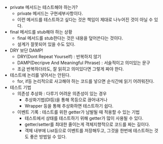 - private 메서드는 테스트해야 하는가?
  - private 메서드는 구현세부사항이다.
  - 이런 메서드를 테스트하고 싶다는 것은 책임이 제대로 나누어진 것이 아닐 수 있다.
- final 메서드를 stub해야 하는 상황
  - final 메서드를 stub한다는 것은 내용을 덮어쓴다는 것이다.
  - 설계가 잘못되어 있을 수도 있다.
- DRY 보단 DAMP!
  - DRY(Dont Repeat Yourself) : 반복하지 않기
  - DAMP(Decripve And Meaningful Phrase) : 서술적이고 의미있는 문구
  - 조금 반복하더라도, 잘 읽히고 의미있다면 그렇게 짜야 한다.
- 테스트에 논리를 넣어서는 안된다.
  - for, if등 논리적으로 사고해야 하는 코드를 넣으면 순식간에 읽기 어려워진다.
- 테스트 기법
  - 의존성 추상화 : 다루기 어려운 의존성이 있는 경우
    - 추상화기법(DI등)을 통해 목등으로 끊어내거나
    - Wrapper 등을 통해 추상화하면 테스트하기 쉽다.
  - 이벤트 기록 : 테스트를 위한 getter가 남발될 때 적용할 수 있는 기법
    - 테스트에서 상태를 테스트하기 위해 getter가 많이 사용될 수 있다.
    - getter/setter를 최대한 줄이는게 객체지향적으로 코드를 짜는 길이다.
    - 객체 내부에 List<Event>등으로 이벤트를 저장해두고, 그것을 한번에 테스트하는 것도 좋은 방법일 수 있다.